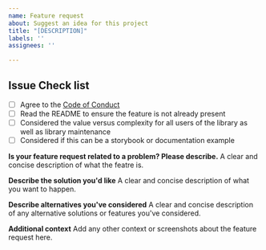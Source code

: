 ```yaml
---
name: Feature request
about: Suggest an idea for this project
title: "[DESCRIPTION]"
labels: ''
assignees: ''

---
```


## Issue Check list
- [ ] Agree to the [Code of Conduct](https://github.com/jbetancur/react-data-table-component/blob/master/CODE-OF-CONDUCT.md)
- [ ] Read the README to ensure the feature is not already present
- [ ] Considered the value versus complexity for all users of the library as well as library maintenance
- [ ] Considered if this can be a storybook or documentation example

**Is your feature request related to a problem? Please describe.**
A clear and concise description of what the featre is.

**Describe the solution you'd like**
A clear and concise description of what you want to happen.

**Describe alternatives you've considered**
A clear and concise description of any alternative solutions or features you've considered.

**Additional context**
Add any other context or screenshots about the feature request here.
